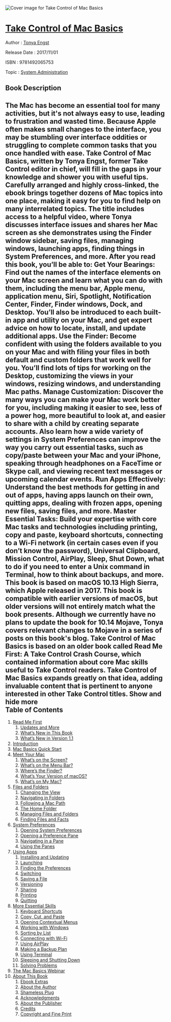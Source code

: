 ![Cover image for Take Control of Mac Basics](https://imgdetail.ebookreading.net/cover/cover/system_admin/EB9781492065753.jpg)

[Take Control of Mac Basics](https://ebookreading.net/view/book/Take+Control+of+Mac+Basics-EB9781492065753_1.html "Take Control of Mac Basics")
====================================================================================================================

Author : [Tonya Engst](https://ebookreading.net/search/author/Tonya+Engst)

Release Date : 2017/11/01

ISBN : 9781492065753

Topic : [System Administration](https://ebookreading.net/search/category/system-administration)

Book Description
-----------------

 The Mac has become an essential tool for many activities, but it's not always easy to use, leading to frustration and wasted time. Because Apple often makes small changes to the interface, you may be stumbling over interface oddities or struggling to complete common tasks that you once handled with ease.
Take Control of Mac Basics, written by Tonya Engst, former Take Control editor in chief, will fill in the gaps in your knowledge and shower you with useful tips. Carefully arranged and highly cross-linked, the ebook brings together dozens of Mac topics into one place, making it easy for you to find help on many interrelated topics.
The title includes access to a helpful video, where Tonya discusses interface issues and shares her Mac screen as she demonstrates using the Finder window sidebar, saving files, managing windows, launching apps, finding things in System Preferences, and more.
After you read this book, you’ll be able to: 
Get Your Bearings: Find out the names of the interface elements on your Mac screen and learn what you can do with them, including the menu bar, Apple menu, application menu, Siri, Spotlight, Notification Center, Finder, Finder windows, Dock, and Desktop. You’ll also be introduced to each built-in app and utility on your Mac, and get expert advice on how to locate, install, and update additional apps.
Use the Finder: Become confident with using the folders available to you on your Mac and with filing your files in both default and custom folders that work well for you. You’ll find lots of tips for working on the Desktop, customizing the views in your windows, resizing windows, and understanding Mac paths.
Manage Customization: Discover the many ways you can make your Mac work better for you, including making it easier to see, less of a power hog, more beautiful to look at, and easier to share with a child by creating separate accounts. Also learn how a wide variety of settings in System Preferences can improve the way you carry out essential tasks, such as copy/paste between your Mac and your iPhone, speaking through headphones on a FaceTime or Skype call, and viewing recent text messages or upcoming calendar events.
Run Apps Effectively: Understand the best methods for getting in and out of apps, having apps launch on their own, quitting apps, dealing with frozen apps, opening new files, saving files, and more.
Master Essential Tasks: Build your expertise with core Mac tasks and technologies including printing, copy and paste, keyboard shortcuts, connecting to a Wi-Fi network (in certain cases even if you don’t know the password), Universal Clipboard, Mission Control, AirPlay, Sleep, Shut Down, what to do if you need to enter a Unix command in Terminal, how to think about backups, and more.
This book is based on macOS 10.13 High Sierra, which Apple released in 2017. This book is compatible with earlier versions of macOS, but older versions will not entirely match what the book presents. Although we currently have no plans to update the book for 10.14 Mojave, Tonya covers relevant changes to Mojave in a series of posts on this book's blog.
Take Control of Mac Basics is based on an older book called Read Me First: A Take Control Crash Course, which contained information about core Mac skills useful to Take Control readers. Take Control of Mac Basics expands greatly on that idea, adding invaluable content that is pertinent to anyone interested in other Take Control titles.
        Show and hide more                
Table of Contents
-----------------

1. [Read Me First](https://ebookreading.net/view/book/Take+Control+of+Mac+Basics-EB9781492065753_4.html#ReadMeFirst)
    1. [Updates and More](https://ebookreading.net/view/book/Take+Control+of+Mac+Basics-EB9781492065753_4.html#UpdatesandMore)
    1. [What’s New in This Book](https://ebookreading.net/view/book/Take+Control+of+Mac+Basics-EB9781492065753_4.html#WhatsNewinThisBook)
    1. [What’s New in Version 1.1](https://ebookreading.net/view/book/Take+Control+of+Mac+Basics-EB9781492065753_4.html#WhatsNewinVersion11)
1. [Introduction](https://ebookreading.net/view/book/Take+Control+of+Mac+Basics-EB9781492065753_5.html#Introduction)
1. [Mac Basics Quick Start](https://ebookreading.net/view/book/Take+Control+of+Mac+Basics-EB9781492065753_6.html#MacBasicsQuickStart)
1. [Meet Your Mac](https://ebookreading.net/view/book/Take+Control+of+Mac+Basics-EB9781492065753_7.html#MeetYourMac)
    1. [What’s on the Screen?](https://ebookreading.net/view/book/Take+Control+of+Mac+Basics-EB9781492065753_7.html#WhatsontheScreen)
    1. [What’s on the Menu Bar?](https://ebookreading.net/view/book/Take+Control+of+Mac+Basics-EB9781492065753_7.html#WhatsontheMenuBar)
    1. [Where’s the Finder?](https://ebookreading.net/view/book/Take+Control+of+Mac+Basics-EB9781492065753_7.html#WherestheFinder)
    1. [What’s Your Version of macOS?](https://ebookreading.net/view/book/Take+Control+of+Mac+Basics-EB9781492065753_7.html#WhatsYourVersionofm)
    1. [What’s on My Mac?](https://ebookreading.net/view/book/Take+Control+of+Mac+Basics-EB9781492065753_7.html#WhatsonMyMac)
1. [Files and Folders](https://ebookreading.net/view/book/Take+Control+of+Mac+Basics-EB9781492065753_8.html#FilesandFolders)
    1. [Changing the View](https://ebookreading.net/view/book/Take+Control+of+Mac+Basics-EB9781492065753_8.html#ChangingtheView)
    1. [Navigating in Folders](https://ebookreading.net/view/book/Take+Control+of+Mac+Basics-EB9781492065753_8.html#NavigatinginFolders)
    1. [Following a Mac Path](https://ebookreading.net/view/book/Take+Control+of+Mac+Basics-EB9781492065753_8.html#FollowingaMacPath)
    1. [The Home Folder](https://ebookreading.net/view/book/Take+Control+of+Mac+Basics-EB9781492065753_8.html#TheHomeFolder)
    1. [Managing Files and Folders](https://ebookreading.net/view/book/Take+Control+of+Mac+Basics-EB9781492065753_8.html#ManagingFilesandFol)
    1. [Finding Files and Facts](https://ebookreading.net/view/book/Take+Control+of+Mac+Basics-EB9781492065753_8.html#FindingFilesandFact)
1. [System Preferences](https://ebookreading.net/view/book/Take+Control+of+Mac+Basics-EB9781492065753_9.html#SystemPreferences)
    1. [Opening System Preferences](https://ebookreading.net/view/book/Take+Control+of+Mac+Basics-EB9781492065753_9.html#OpeningSystemPrefer)
    1. [Opening a Preference Pane](https://ebookreading.net/view/book/Take+Control+of+Mac+Basics-EB9781492065753_9.html#OpeningaPreferenceP)
    1. [Navigating in a Pane](https://ebookreading.net/view/book/Take+Control+of+Mac+Basics-EB9781492065753_9.html#NavigatinginaPane)
    1. [Using the Panes](https://ebookreading.net/view/book/Take+Control+of+Mac+Basics-EB9781492065753_9.html#UsingthePanes)
1. [Using Apps](https://ebookreading.net/view/book/Take+Control+of+Mac+Basics-EB9781492065753_10.html#UsingApps)
    1. [Installing and Updating](https://ebookreading.net/view/book/Take+Control+of+Mac+Basics-EB9781492065753_10.html#InstallingandUpdati)
    1. [Launching](https://ebookreading.net/view/book/Take+Control+of+Mac+Basics-EB9781492065753_10.html#Launching)
    1. [Finding the Preferences](https://ebookreading.net/view/book/Take+Control+of+Mac+Basics-EB9781492065753_10.html#FindingthePreferenc)
    1. [Switching](https://ebookreading.net/view/book/Take+Control+of+Mac+Basics-EB9781492065753_10.html#Switching)
    1. [Saving a File](https://ebookreading.net/view/book/Take+Control+of+Mac+Basics-EB9781492065753_10.html#SavingaFile)
    1. [Versioning](https://ebookreading.net/view/book/Take+Control+of+Mac+Basics-EB9781492065753_10.html#Versioning)
    1. [Sharing](https://ebookreading.net/view/book/Take+Control+of+Mac+Basics-EB9781492065753_10.html#Sharing)
    1. [Printing](https://ebookreading.net/view/book/Take+Control+of+Mac+Basics-EB9781492065753_10.html#Printing)
    1. [Quitting](https://ebookreading.net/view/book/Take+Control+of+Mac+Basics-EB9781492065753_10.html#Quitting)
1. [More Essential Skills](https://ebookreading.net/view/book/Take+Control+of+Mac+Basics-EB9781492065753_11.html#MoreEssentialSkills)
    1. [Keyboard Shortcuts](https://ebookreading.net/view/book/Take+Control+of+Mac+Basics-EB9781492065753_11.html#KeyboardShortcuts)
    1. [Copy, Cut, and Paste](https://ebookreading.net/view/book/Take+Control+of+Mac+Basics-EB9781492065753_11.html#CopyCutandPaste)
    1. [Opening Contextual Menus](https://ebookreading.net/view/book/Take+Control+of+Mac+Basics-EB9781492065753_11.html#OpeningContextualMe)
    1. [Working with Windows](https://ebookreading.net/view/book/Take+Control+of+Mac+Basics-EB9781492065753_11.html#WorkingwithWindows)
    1. [Sorting by List](https://ebookreading.net/view/book/Take+Control+of+Mac+Basics-EB9781492065753_11.html#SortingbyList)
    1. [Connecting with Wi-Fi](https://ebookreading.net/view/book/Take+Control+of+Mac+Basics-EB9781492065753_11.html#ConnectingwithWiFi)
    1. [Using AirPlay](https://ebookreading.net/view/book/Take+Control+of+Mac+Basics-EB9781492065753_11.html#UsingAirPlay)
    1. [Making a Backup Plan](https://ebookreading.net/view/book/Take+Control+of+Mac+Basics-EB9781492065753_11.html#MakingaBackupPlan)
    1. [Using Terminal](https://ebookreading.net/view/book/Take+Control+of+Mac+Basics-EB9781492065753_11.html#UsingTerminal)
    1. [Sleeping and Shutting Down](https://ebookreading.net/view/book/Take+Control+of+Mac+Basics-EB9781492065753_11.html#SleepingandShutting)
    1. [Solving Problems](https://ebookreading.net/view/book/Take+Control+of+Mac+Basics-EB9781492065753_11.html#SolvingProblems)
1. [The Mac Basics Webinar](https://ebookreading.net/view/book/Take+Control+of+Mac+Basics-EB9781492065753_12.html#TheMacBasicsWebinar)
1. [About This Book](https://ebookreading.net/view/book/Take+Control+of+Mac+Basics-EB9781492065753_13.html#AboutThisBook)
    1. [Ebook Extras](https://ebookreading.net/view/book/Take+Control+of+Mac+Basics-EB9781492065753_13.html#EbookExtras)
    1. [About the Author](https://ebookreading.net/view/book/Take+Control+of+Mac+Basics-EB9781492065753_13.html#AbouttheAuthor)
    1. [Shameless Plug](https://ebookreading.net/view/book/Take+Control+of+Mac+Basics-EB9781492065753_13.html#ShamelessPlug)
    1. [Acknowledgments](https://ebookreading.net/view/book/Take+Control+of+Mac+Basics-EB9781492065753_13.html#Acknowledgments)
    1. [About the Publisher](https://ebookreading.net/view/book/Take+Control+of+Mac+Basics-EB9781492065753_13.html#AboutthePublisher)
    1. [Credits](https://ebookreading.net/view/book/Take+Control+of+Mac+Basics-EB9781492065753_13.html#Credits)
    1. [Copyright and Fine Print](https://ebookreading.net/view/book/Take+Control+of+Mac+Basics-EB9781492065753_13.html#CopyrightandFinePri)
